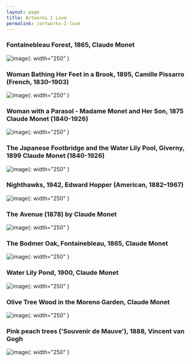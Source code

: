 ```yaml
---
layout: page
title: Artworks I Love
permalink: /artworks-I-love
---
```


### Fontainebleau Forest, 1865, Claude Monet
![image](assets/images/artworks/monet-4.jpg){: width="250" }

### Woman Bathing Her Feet in a Brook, 1895, Camille Pissarro (French, 1830–1903)
![image](assets/images/artworks/Pissarro-1.png){: width="250" }

### Woman with a Parasol - Madame Monet and Her Son, 1875 Claude Monet (1840-1926)
![image](assets/images/artworks/monet-1.jpg){: width="250" }

### The Japanese Footbridge and the Water Lily Pool, Giverny, 1899 Claude Monet (1840-1926)
![image](assets/images/artworks/monet-2.jpg){: width="250" }

### Nighthawks, 1942, Edward Hopper (American, 1882–1967)
![image](assets/images/artworks/Hopper-1.jpg){: width="250" }

### The Avenue (1878) by Claude Monet
![image](assets/images/artworks/monet-3.jpg){: width="250" }

### The Bodmer Oak, Fontainebleau, 1865, Claude Monet
![image](assets/images/artworks/monet-5.jpg){: width="250" }

### Water Lily Pond, 1900, Claude Monet
![image](assets/images/artworks/monet-6.jpg){: width="250" }

### Olive Tree Wood in the Moreno Garden, Claude Monet
![image](assets/images/artworks/monet-7.jpg){: width="250" }

### Pink peach trees ('Souvenir de Mauve'), 1888, Vincent van Gogh
![image](assets/images/artworks/gogh-1.png){: width="250" }

<br/>

